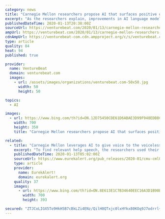 ```yaml
---
category: news
title: "Carnegie Mellon researchers propose AI that surfaces positive online comments"
excerpt: "As the researchers explain, improvements in AI language models — which learn from many examples to predict what words are likely to occur in a given sentence — made it possible to analyze such large quantities of text. The study’s contribution was a technique enabling those models to digest short texts originating from South Asia ..."
publishedDateTime: 2020-01-13T20:38:00Z
sourceUrl: https://venturebeat.com/2020/01/13/carnegie-mellon-researchers-propose-ai-that-surfaces-positive-online-comments/
ampUrl: https://venturebeat.com/2020/01/13/carnegie-mellon-researchers-propose-ai-that-surfaces-positive-online-comments/amp/
cdnAmpUrl: https://venturebeat-com.cdn.ampproject.org/c/s/venturebeat.com/2020/01/13/carnegie-mellon-researchers-propose-ai-that-surfaces-positive-online-comments/amp/
type: article
quality: 84
heat: 94
published: true

provider:
  name: VentureBeat
  domain: venturebeat.com
  images:
    - url: /assets/images/organizations/venturebeat.com-50x50.jpg
      width: 50
      height: 50

topics:
  - AI

images:
  - url: https://www.bing.com/th?id=ON.12D75450CDE61D6ABAE3D99F948EDB8C
    width: 700
    height: 350
    title: "Carnegie Mellon researchers propose AI that surfaces positive online comments"

related:
  - title: "Carnegie Mellon leverages AI to give voice to the voiceless"
    excerpt: "To find relevant help speech, the researchers used their technique to search more than a quarter of a million comments from YouTube in what they believe is the first AI-focused analysis of the Rohingya refugee crisis. They will present their findings at the Association for the Advancement of Artificial Intelligence annual conference ..."
    publishedDateTime: 2020-01-13T05:02:00Z
    sourceUrl: https://www.eurekalert.org/pub_releases/2020-01/cmu-cml011020.php
    type: article
    provider:
      name: EurekAlert!
      domain: eurekalert.org
    quality: 37
    images:
      - url: https://www.bing.com/th?id=ON.8E613E1C7B34640EEC16A3D1B90B554F
        width: 700
        height: 393

secured: "ZTJCoLIGX5To9HkH5B7cBkLZi4ENz/QilH0QTxjc0lxHYkx80KOq9J7odrrl+pucA+N4BiTclw0jgAC32rYZqPD+Leolma8OfqAnVnjeAR2YOOhOAt28v0wnZw1IWjDLyOyEngIAzOipjO50zKt30M+NgEYYRt0ztNAhqDBT8zISV07SmLuz+cmp2AkJqxlfslRIOc6u/JTmJ5Pkvh/eh/9LiJzCBgwoHMt30tZ2ZxyjFxbHhi4bCNyPh//rYu4fIElqPW+RlDgf5PwYF9HuJA==;k93R9d7cnf+i3VRiiPRDSg=="
---
```


